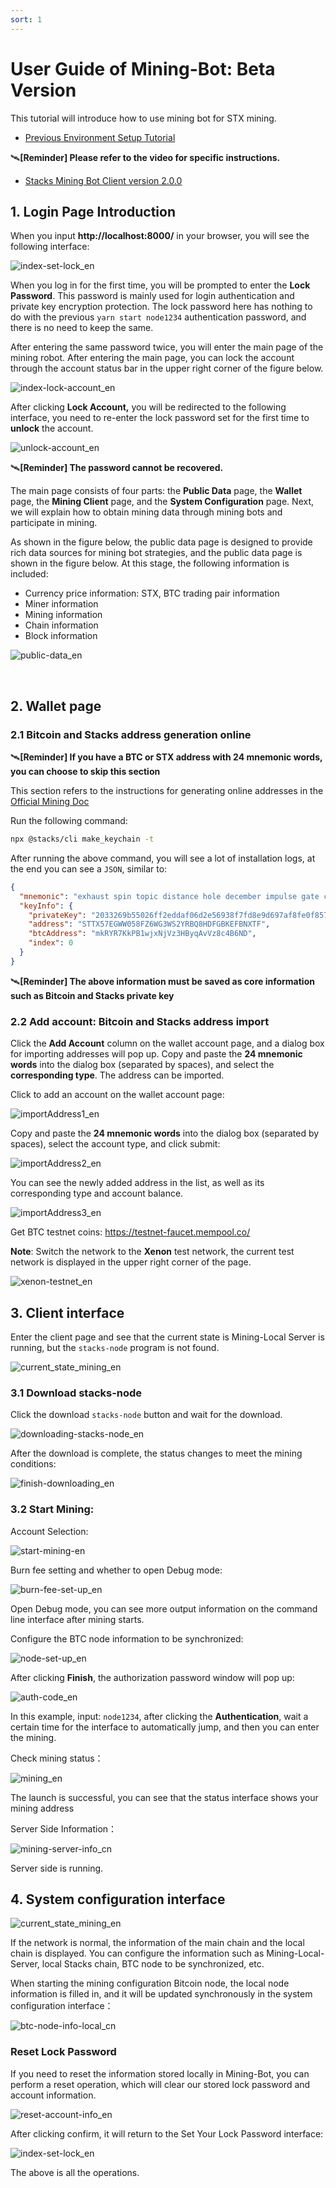 ```yaml
---
sort: 1
---
```


# User Guide of Mining-Bot: Beta Version

This tutorial will introduce how to use mining bot for STX mining.

- [Previous Environment Setup Tutorial](../Build-Before-Using/Mining-Bot-Beta-Tutorial-EN.md)

:artificial_satellite:**[Reminder] Please refer to the video for specific instructions.**

- [Stacks Mining Bot Client version 2.0.0](https://youtu.be/3VZR9TPbYsE)

## 1. Login Page Introduction

When you input **http://localhost:8000/** in your browser, you will see the following interface:

![index-set-lock_en](assets/EN/index/index-set-lock_en.png)

When you log in for the first time, you will be prompted to enter the **Lock Password**. This password is mainly used for login authentication and private key encryption protection. The lock password here has nothing to do with the previous `yarn start node1234` authentication password, and there is no need to keep the same.

After entering the same password twice, you will enter the main page of the mining robot. After entering the main page, you can lock the account through the account status bar in the upper right corner of the figure below.

![index-lock-account_en](assets/EN/index/index-lock-account_en.png)



After clicking **Lock Account,** you will be redirected to the following interface, you need to re-enter the lock password set for the first time to **unlock** the account.



![unlock-account_en](assets/EN/index/unlock-account_en.png)

:artificial_satellite:**[Reminder] The password cannot be recovered.**

The main page consists of four parts: the **Public Data** page, the **Wallet** page, the **Mining Client** page, and the **System Configuration** page. Next, we will explain how to obtain mining data through mining bots and participate in mining.

As shown in the figure below, the public data page is designed to provide rich data sources for mining bot strategies, and the public data page is shown in the figure below. At this stage, the following information is included:

- Currency price information: STX, BTC trading pair information
- Miner information
- Mining information
- Chain information
- Block information

![public-data_en](assets/EN/index/public-data_en.png)

​    

## 2. Wallet page

### 2.1 Bitcoin and Stacks address generation online

:artificial_satellite:**[Reminder] If you have a BTC or STX address with 24 mnemonic words, you can choose to skip this section**

This section refers to the instructions for generating online addresses in the [Official Mining Doc](https://docs.blockstack.org/mining)

Run the following command:

``` bash
npx @stacks/cli make_keychain -t
```

After running the above command, you will see a lot of installation logs, at the end you can see a `JSON`, similar to:

```json
{
  "mnemonic": "exhaust spin topic distance hole december impulse gate century absent breeze ostrich armed clerk oak peace want scrap auction sniff cradle siren blur blur",
  "keyInfo": {
    "privateKey": "2033269b55026ff2eddaf06d2e56938f7fd8e9d697af8fe0f857bb5962894d5801",
    "address": "STTX57EGWW058FZ6WG3WS2YRBQ8HDFGBKEFBNXTF",
    "btcAddress": "mkRYR7KkPB1wjxNjVz3HByqAvVz8c4B6ND",
    "index": 0
  }
}
```
:artificial_satellite:**[Reminder] The above information must be saved as core information such as Bitcoin and Stacks private key**

### 2.2 Add account: Bitcoin and Stacks address import
Click the **Add Account** column on the wallet account page, and a dialog box for importing addresses will pop up. Copy and paste the **24 mnemonic words** into the dialog box (separated by spaces), and select the **corresponding type**. The address can be imported.

Click to add an account on the wallet account page:

![importAddress1_en](assets/EN/wallet/importAddress1_en.png)



Copy and paste the **24 mnemonic words** into the dialog box (separated by spaces), select the account type, and click submit:

![importAddress2_en](assets/EN/wallet/importAddress2_en.png)



You can see the newly added address in the list, as well as its corresponding type and account balance.

![importAddress3_en](assets/EN/wallet/importAddress3_en.png)



Get BTC testnet coins: https://testnet-faucet.mempool.co/

**Note**: Switch the network to the **Xenon** test network, the current test network is displayed in the upper right corner of the page.

![xenon-testnet_en](assets/EN/wallet/xenon-testnet_en.png)



## 3. Client interface

Enter the client page and see that the current state is Mining-Local Server is running, but the `stacks-node` program is not found.

![current_state_mining_en](assets/EN/client/current_state_mining_en.png)

 

### 3.1 Download stacks-node

Click the download `stacks-node` button and wait for the download.

![downloading-stacks-node_en](assets/EN/client/downloading-stacks-node_en.png)



After the download is complete, the status changes to meet the mining conditions:

![finish-downloading_en](assets/EN/client/finish-downloading_en.png)



### 3.2 Start Mining:

Account Selection:

![start-mining-en](assets/EN/client/start-mining-en.png)



Burn fee setting and whether to open Debug mode:

![burn-fee-set-up_en](assets/EN/client/burn-fee-set-up_en.png)



Open Debug mode, you can see more output information on the command line interface after mining starts.

Configure the BTC node information to be synchronized:

![node-set-up_en](assets/EN/client/node-set-up_en.png)



After clicking **Finish**, the authorization password window will pop up:

![auth-code_en](assets/EN/client/auth-code_en.png)



In this example, input: `node1234`, after clicking the **Authentication**, wait a certain time for the interface to automatically jump, and then you can enter the mining.



Check mining status：

![mining_en](assets/EN/client/mining_en.png)



The launch is successful, you can see that the status interface shows your mining address

Server Side Information：

![mining-server-info_cn](assets/CN/client/mining-server-info_cn.png)



Server side is running.



## 4. System configuration interface

![current_state_mining_en](assets/EN/systemconfig/current_state_mining_en.png)



If the network is normal, the information of the main chain and the local chain is displayed. You can configure the information such as Mining-Local-Server, local Stacks chain, BTC node to be synchronized, etc.

When starting the mining configuration Bitcoin node, the local node information is filled in, and it will be updated synchronously in the system configuration interface：

![btc-node-info-local_cn](assets/CN/client/btc-node-info-local_cn.png)



### Reset Lock Password

If you need to reset the information stored locally in Mining-Bot, you can perform a reset operation, which will clear our stored lock password and account information.



![reset-account-info_en](assets/EN/systemconfig/reset-account-info_en.png)



After clicking confirm, it will return to the Set Your Lock Password interface:

![index-set-lock_en](assets/EN/index/index-set-lock_en.png)

The above is all the operations.


